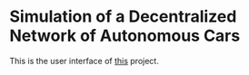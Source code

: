 # Simulation of a Decentralized Network of Autonomous Cars

This is the user interface of [this](https://github.com/carlosvillasanchez/decentralized-car-network) project.
